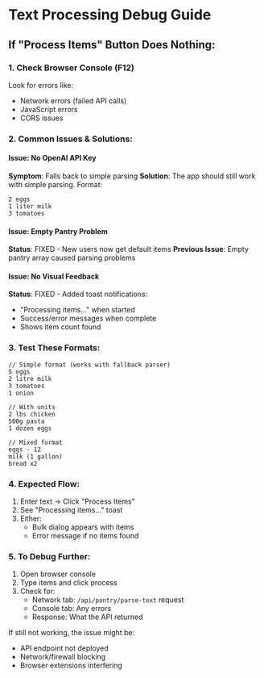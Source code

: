 # Text Processing Debug Guide

## If "Process Items" Button Does Nothing:

### 1. Check Browser Console (F12)
Look for errors like:
- Network errors (failed API calls)
- JavaScript errors
- CORS issues

### 2. Common Issues & Solutions:

#### Issue: No OpenAI API Key
**Symptom**: Falls back to simple parsing
**Solution**: The app should still work with simple parsing. Format:
```
2 eggs
1 liter milk
3 tomatoes
```

#### Issue: Empty Pantry Problem
**Status**: FIXED - New users now get default items
**Previous Issue**: Empty pantry array caused parsing problems

#### Issue: No Visual Feedback
**Status**: FIXED - Added toast notifications:
- "Processing items..." when started
- Success/error messages when complete
- Shows item count found

### 3. Test These Formats:
```
// Simple format (works with fallback parser)
5 eggs
2 litre milk
3 tomatoes
1 onion

// With units
2 lbs chicken
500g pasta
1 dozen eggs

// Mixed format
eggs - 12
milk (1 gallon)
bread x2
```

### 4. Expected Flow:
1. Enter text → Click "Process Items"
2. See "Processing items..." toast
3. Either:
   - Bulk dialog appears with items
   - Error message if no items found

### 5. To Debug Further:
1. Open browser console
2. Type items and click process
3. Check for:
   - Network tab: `/api/pantry/parse-text` request
   - Console tab: Any errors
   - Response: What the API returned

If still not working, the issue might be:
- API endpoint not deployed
- Network/firewall blocking
- Browser extensions interfering 